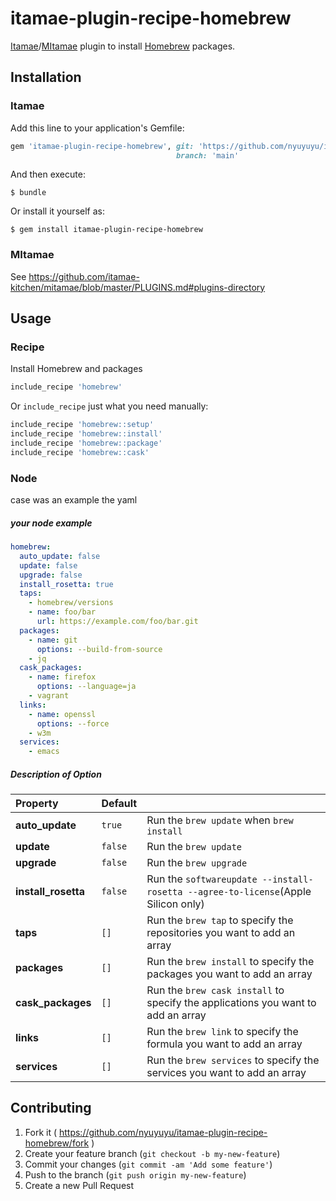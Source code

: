 # itamae-plugin-recipe-homebrew

[Itamae](https://github.com/itamae-kitchen/itamae)/[MItamae](https://github.com/itamae-kitchen/mitamae) plugin to install [Homebrew](https://brew.sh/) packages.


## Installation
### Itamae

Add this line to your application's Gemfile:

```ruby
gem 'itamae-plugin-recipe-homebrew', git: 'https://github.com/nyuyuyu/itamae-plugin-recipe-homebrew.git',
                                     branch: 'main'
```

And then execute:

    $ bundle

Or install it yourself as:

    $ gem install itamae-plugin-recipe-homebrew

### MItamae

See https://github.com/itamae-kitchen/mitamae/blob/master/PLUGINS.md#plugins-directory


## Usage

### Recipe

Install Homebrew and packages

```ruby
include_recipe 'homebrew'
```

Or `include_recipe` just what you need manually:

```ruby
include_recipe 'homebrew::setup'
include_recipe 'homebrew::install'
include_recipe 'homebrew::package'
include_recipe 'homebrew::cask'
```

### Node

case was an example the yaml

##### your node example
```yaml
homebrew:
  auto_update: false
  update: false
  upgrade: false
  install_rosetta: true
  taps:
    - homebrew/versions
    - name: foo/bar
      url: https://example.com/foo/bar.git
  packages:
    - name: git
      options: --build-from-source
    - jq
  cask_packages:
    - name: firefox
      options: --language=ja
    - vagrant
  links:
    - name: openssl
      options: --force
    - w3m
  services:
    - emacs
```

##### Description of Option

| Property            | Default |                                                                                   |
|:--------------------|:--------|:----------------------------------------------------------------------------------|
| **auto_update**     | `true`  | Run the `brew update` when `brew install`                                         |
| **update**          | `false` | Run the `brew update`                                                             |
| **upgrade**         | `false` | Run the `brew upgrade`                                                            |
| **install_rosetta** | `false` | Run the `softwareupdate --install-rosetta --agree-to-license`(Apple Silicon only) |
| **taps**            | `[]`    | Run the `brew tap` to specify the repositories you want to add an array           |
| **packages**        | `[]`    | Run the `brew install` to specify the packages you want to add an array           |
| **cask_packages**   | `[]`    | Run the `brew cask install` to specify the applications you want to add an array  |
| **links**           | `[]`    | Run the `brew link` to specify the formula you want to add an array               |
| **services**        | `[]`    | Run the `brew services` to specify the services you want to add an array          |


## Contributing

1. Fork it ( https://github.com/nyuyuyu/itamae-plugin-recipe-homebrew/fork )
2. Create your feature branch (`git checkout -b my-new-feature`)
3. Commit your changes (`git commit -am 'Add some feature'`)
4. Push to the branch (`git push origin my-new-feature`)
5. Create a new Pull Request
